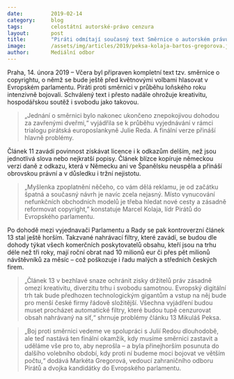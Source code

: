 ```yaml
---
date:         2019-02-14
category:     blog
tags:         celostátní autorské-právo cenzura
layout:       post
title:        "Piráti odmítají současný text Směrnice o autorském právu na digitálních sítích"
image:        /assets/img/articles/2019/peksa-kolaja-bartos-gregorova.jpg
author:       Mediální odbor
---
```



Praha, 14. února 2019 – Včera byl připraven kompletní text tzv. směrnice o copyrightu, o němž se bude ještě před květnovými volbami hlasovat v Evropském parlamentu. Piráti proti směrnici v průběhu loňského roku intenzivně bojovali. Schválený text i přesto nadále ohrožuje kreativitu, hospodářskou soutěž i svobodu jako takovou.

> „Jednání o směrnici bylo nakonec ukončeno znepokojivou dohodou za zavřenými dveřmi,“ vyjádřila se k průběhu vyjednávání v rámci trialogu pirátská europoslankyně Julie Reda. A finální verze přináší hlavně problémy.

Článek 11 zavádí povinnost získávat licence i k odkazům delším, než jsou jednotlivá slova nebo nejkratší popisy. Článek blízce kopíruje německou verzi daně z odkazu, která v Německu ani ve Španělsku neuspěla a přináší obrovskou právní a v důsledku i tržní nejistotu. 

> „Myšlenka zpoplatnění něčeho, co vám dělá reklamu, je od začátku špatná a současný návrh je navíc zcela nejasný. Místo vynucování nefunkčních obchodních modelů je třeba hledat nové cesty a zásadně reformovat copyright,” konstatuje Marcel Kolaja, lídr Pirátů do Evropského parlamentu.

Po dohodě mezi vyjednavači Parlamentu a Rady se pak kontroverzní článek 13 stal ještě horším. Takzvané nahrávací filtry, které zavádí, se budou dle dohody týkat všech komerčních poskytovatelů obsahu, kteří jsou na trhu déle než tři roky, mají roční obrat nad 10 milionů eur či přes pět milionů návštěvníků za měsíc – což poškozuje i řadu malých a středních českých firem. 

> „Článek 13 v bezhlavé snaze ochránit zisky držitelů práv zásadně omezí kreativitu, diverzitu trhu i svobodu samotnou. Evropský digitální trh tak bude předhozen technologickým gigantům a vstup na něj bude pro menší české firmy řádově složitější. Všechna vyjádření budou muset procházet automatické filtry, které budou tupě cenzurovat obsah nahrávaný na síť,“ shrnuje problémy článku 13 Mikuláš Peksa.

> „Boj proti směrnici vedeme ve spolupráci s Julií Redou dlouhodobě, ale teď nastává ten finální okamžik, kdy musíme směrnici zastavit a uděláme vše pro to, aby neprošla – a byla přinejhorším posunuta do dalšího volebního období, kdy proti ní budeme moci bojovat ve větším počtu,“ dodává Markéta Gregorová, vedoucí zahraničního odboru Pirátů a dvojka kandidátky do Evropského parlamentu.
